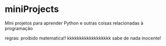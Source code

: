# miniProjects
Mini projetos para aprender Python e outras coisas relacionadas à programação

regras:
proibido matematica!!
kkkkkkkkkkkkkkkkkk sabe de nada inocente!

